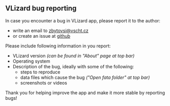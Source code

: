 ## VLizard bug reporting

In case you encounter a bug in VLizard app, please report it to the author:

- write an email to [zbytovsi@vscht.cz](mailto:zbytovsi@vscht.cz)
- or create an issue at [github](https://github.com/Lemonexe/VLizard/issues)

Please include following information in you report:
- VLizard version _(can be found in "About" page at top bar)_
- Operating system
- Description of the bug, ideally with some of the following:
  - steps to reproduce
  - data files which cause the bug _("Open fata folder" at top bar)_
  - screenshots or videos

Thank you for helping improve the app and make it more stable by reporting bugs!
